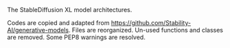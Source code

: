 The StableDiffusion XL model architectures.

Codes are copied and adapted from https://github.com/Stability-AI/generative-models. Files are reorganized. Un-used functions and classes are removed. Some PEP8 warnings are resolved.

